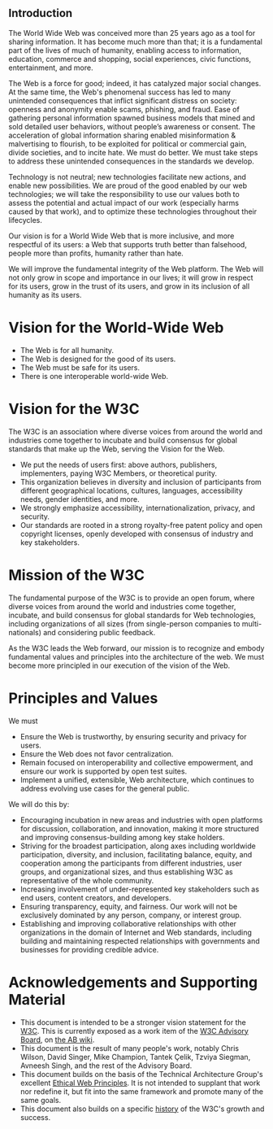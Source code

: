 ## Introduction
The World Wide Web was conceived more than 25 years ago 
as a tool for sharing information. 
It has become much more than that; 
it is a fundamental part of the lives of much of humanity, 
enabling access to information, education, 
commerce and shopping, social experiences, 
civic functions, entertainment, and more. 

The Web is a force for good; 
indeed, it has catalyzed major social changes. 
At the same time, the Web's phenomenal success 
has led to many unintended consequences 
that inflict significant distress on society: 
openness and anonymity enable scams, phishing, and fraud. 
Ease of gathering personal information spawned business models 
that mined and sold detailed user behaviors, 
without people’s awareness or consent. 
The acceleration of global information sharing 
enabled misinformation & malvertising to flourish, 
to be exploited for political or commercial gain, 
divide societies,
and to incite hate. 
We must do better. 
We must take steps to address these unintended consequences 
in the standards we develop.

Technology is not neutral; 
new technologies facilitate new actions, and enable new possibilities. 
We are proud of the good enabled by our web technologies; 
we will take the responsibility to use our values 
both to assess the potential and actual impact of our work 
(especially harms caused by that work), 
and to optimize these technologies throughout their lifecycles.

Our vision is for a World Wide Web that is more inclusive, 
and more respectful of its users: 
a Web that supports truth better than falsehood, 
people more than profits,
humanity rather than hate.

We will improve the fundamental integrity of the Web platform. 
The Web will not only grow in scope and importance in our lives; 
it will grow in respect for its users, 
grow in the trust of its users, 
and grow in its inclusion of all humanity as its users.

# Vision for the World-Wide Web

* The Web is for all humanity.
* The Web is designed for the good of its users.
* The Web must be safe for its users.
* There is one interoperable world-wide Web.

# Vision for the W3C

The W3C is an association where diverse voices 
from around the world and industries come together 
to incubate and build consensus 
for global standards that make up the Web, 
serving the Vision for the Web.

* We put the needs of users first: 
	above authors, publishers, implementers, paying W3C Members, or theoretical purity.
* This organization believes in diversity
	and inclusion of participants from different
	geographical locations, 
	cultures,
	languages,
	accessibility needs, 
	gender identities,
	and more. 
* We strongly emphasize accessibility, 
	internationalization, 
	privacy,
	and security.
* Our standards are rooted in a strong royalty-free patent policy 
	and open copyright licenses, 
	openly developed with consensus of industry and key stakeholders.

# Mission of the W3C
The fundamental purpose of the W3C is to provide an open forum, 
where diverse voices from around the world and industries come together, 
incubate, and build consensus for global standards for Web technologies, 
including organizations of all sizes 
(from single-person companies to multi-nationals) 
and considering public feedback.

As the W3C leads the Web forward, 
our mission is to recognize and embody fundamental values and principles 
into the architecture of the web. 
We must become more principled in our execution of the vision of the Web.

# Principles and Values

We must
* Ensure the Web is trustworthy, 
	by ensuring security and privacy for users. 
* Ensure the Web does not favor centralization.
* Remain focused on interoperability and collective empowerment, 
	and ensure our work is supported by open test suites.
* Implement a unified, extensible, Web architecture, 
	which continues to address evolving use cases for the general public.

We will do this by:
* Encouraging incubation in new areas and industries 
	with open platforms for discussion, collaboration, and innovation, 
	making it more structured 
	and improving consensus-building among key stake holders.
* Striving for the broadest participation, 
	along axes including worldwide participation, diversity, and inclusion, 
	facilitating balance, equity, and cooperation 
	among the participants from different industries, 
	user groups, and organizational sizes, 
	and thus establishing W3C as representative of the whole community.
* Increasing involvement of under-represented key stakeholders 
	such as end users, content creators, and developers.
* Ensuring transparency, equity, and fairness. 
	Our work will not be exclusively dominated 
	by any person, company, or interest group.
* Establishing and improving collaborative relationships 
	with other organizations in the domain of Internet and Web standards, 
	including building and maintaining respected relationships 
	with governments and businesses for providing credible advice.

# Acknowledgements and Supporting Material

* This document is intended to be a stronger vision statement for the [W3C](https://w3.org/). 
	This is currently exposed as a work item of the [W3C Advisory Board](https://www.w3.org/2002/ab/), 
	on [the AB wiki](https://www.w3.org/wiki/AB/2021_Priorities#Vision). 
* This document is the result of many people's work, 
	notably Chris Wilson, David Singer, Mike Champion, Tantek Çelik, 
	Tzviya Siegman, Avneesh Singh, and the rest of the Advisory Board.
* This document builds on the basis of the Technical Architecture Group's 
	excellent [Ethical Web Principles](https://www.w3.org/2001/tag/doc/ethical-web-principles/). 
	It is not intended to supplant that work nor redefine it, 
	but fit into the same framework and promote many of the same goals.
* This document also builds on a specific [history](History.md) of the W3C's growth and success.
